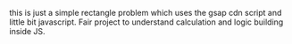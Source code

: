 this is just a simple rectangle problem which uses the gsap cdn script and little bit javascript.
Fair project to understand calculation and logic building inside JS.